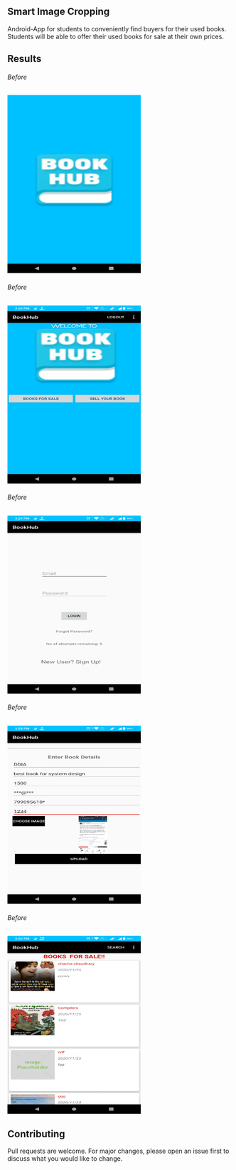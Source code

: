 ## Smart Image Cropping

Android-App for students to conveniently find buyers for their used books. Students will be able to offer their used books for sale at their own prices. 


## Results

###### Before  
<img src="/Screenshots/a10.jpeg" width="300" height="400" />  

###### Before  
<img src="/Screenshots/a11.jpeg" width="300" height="400" /> 

###### Before  
<img src="/Screenshots/a2.jpeg" width="300" height="400" />  

###### Before  
<img src="/Screenshots/a6.jpeg" width="300" height="400" />  

###### Before  
<img src="/Screenshots/a8.jpeg" width="300" height="400" />  

## Contributing
Pull requests are welcome. For major changes, please open an issue first to discuss what you would like to change.
